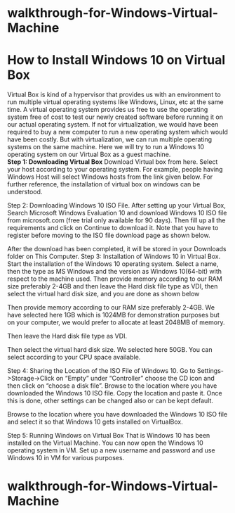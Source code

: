 # walkthrough-for-Windows-Virtual-Machine
<h1>How to Install Windows 10 on Virtual Box</h1>

Virtual Box is kind of a hypervisor that provides us with an environment to run multiple virtual operating systems like Windows, Linux, etc at the same time. A virtual operating system provides us free to use the operating system free of cost to test our newly created software before running it on our actual operating system. If not for virtualization, we would have been required to buy a new computer to run a new operating system which would have been costly. But with virtualization, we can run multiple operating systems on the same machine. Here we will try to run a Windows 10 operating system on our Virtual Box as a guest machine.  
<strong>Step 1: Downloading Virtual Box</strong>
Download Virtual box from here. Select your host according to your operating system. For example, people having Windows Host will select Windows hosts from the link given below. For further reference, the installation of virtual box on windows can be understood.


 
 
Step 2: Downloading Windows 10 ISO File. 
After setting up your Virtual Box, Search Microsoft Windows Evaluation 10 and download Windows 10 ISO file from microsoft.com (free trial only available for 90 days). Then fill up all the requirements and click on Continue to download it. Note that you have to register before moving to the ISO file download page as shown below.
 
 
After the download has been completed, it will be stored in your Downloads folder on This Computer.
Step 3: Installation of Windows 10 in Virtual Box.
Start the installation of the Windows 10 operating system. Select a name, then the type as MS Windows and the version as Windows 10(64-bit) with respect to the machine used. Then provide memory according to our RAM size preferably 2-4GB and then leave the Hard disk file type as VDI, then select the virtual hard disk size, and you are done as shown below
 
 
Then provide memory according to our RAM size preferably 2-4GB. We have selected here 1GB which is 1024MB for demonstration purposes but on your computer, we would prefer to allocate at least 2048MB of memory.
 
 
Then leave the Hard disk file type as VDI.
 
 
Then select the virtual hard disk size. We selected here 50GB. You can select according to your CPU space available.
 
 
Step 4: Sharing the Location of the ISO File of Windows 10.
Go to Settings->Storage->Click on “Empty” under “Controller” choose the CD icon and then click on “choose a disk file”. Browse to the location where you have downloaded the Windows 10 ISO file. Copy the location and paste it.
Once this is done, other settings can be changed also or can be kept default.
 
 
Browse to the location where you have downloaded the Windows 10 ISO file and select it so that Windows 10 gets installed on VirtualBox.
 
 
Step 5: Running Windows on Virtual Box
That is Windows 10 has been installed on the Virtual Machine. You can now open the Windows 10 operating system in VM. Set up a new username and password and use Windows 10 in VM for various purposes.
 
# walkthrough-for-Windows-Virtual-Machine
